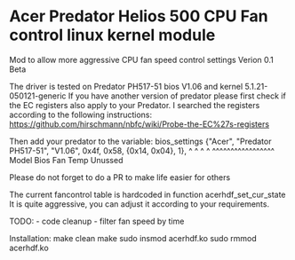 Acer Predator Helios 500 CPU Fan control linux kernel module
=======

Mod to allow more aggressive CPU fan speed control settings
Verion 0.1 Beta
 
 The driver is tested on Predator PH517-51 bios V1.06 and kernel 5.1.21-050121-generic
 If you have another version of predator please first check if the EC registers also apply to your Predator.
 I searched the registers according to the following instructions:
 https://github.com/hirschmann/nbfc/wiki/Probe-the-EC%27s-registers
 
 Then add your predator to the variable: bios_settings 
 {"Acer", "Predator PH517-51", "V1.06", 0x4f, 0x58, {0x14, 0x04}, 1},
                   ^              ^       ^    ^    ^^^^^^^^^^^^^^^^^
                 Model           Bios    Fan  Temp   Unussed
 
 Please do not forget to do a PR to make life easier for others
 
 The current fancontrol table is hardcoded in function acerhdf_set_cur_state
 It is quite aggressive, you can adjust it according to your requirements.
 
 TODO:
      - code cleanup
      - filter fan speed by time

Installation:
make clean
make
sudo insmod acerhdf.ko
sudo rmmod acerhdf.ko

